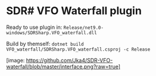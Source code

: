 # SDR# VFO Waterfall plugin

Ready to use plugin in: `Release/net9.0-windows/SDRSharp.VFO_waterfall.dll`

Build by themself: `dotnet build VFO_waterfall/SDRSharp.VFO_waterfall.csproj -c Release`

[image: https://github.com/Jka4/SDR-VFO-waterfall/blob/master/interface.png?raw=true]
